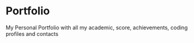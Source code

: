 # Portfolio
My Personal Portfolio with all my academic, score, achievements, coding profiles and contacts
